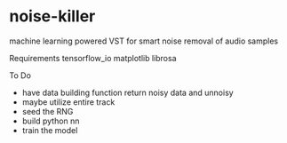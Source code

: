 # noise-killer
machine learning powered VST for smart noise removal of audio samples

Requirements
tensorflow_io
matplotlib
librosa

To Do
- have data building function return noisy data and unnoisy
- maybe utilize entire track
- seed the RNG
- build python nn
- train the model
